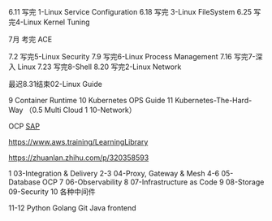 6.11  写完 1-Linux Service Configuration 
6.18  写完 3-Linux FileSystem
6.25  写完4-Linux Kernel Tuning

7月 考完 ACE

7.2  写完5-Linux Security
7.9  写完6-Linux Process Management
7.16  写完7-深入 Linux
7.23  写完8-Shell
8.20  写完2-Linux Network 

最迟8.31结束02-Linux Guide

9 Container Runtime
10 Kubernetes OPS Guide
11 Kubernetes-The-Hard-Way
（0.5 Multi Cloud 1 10-Network）

OCP [SAP](https://aws.amazon.com/cn/certification/certified-solutions-architect-professional/)

https://www.aws.training/LearningLibrary

https://zhuanlan.zhihu.com/p/320358593

1 03-Integration & Delivery
2-3 04-Proxy, Gateway & Mesh
4-6 05-Database OCP
7 06-Observability
8 07-Infrastructure as Code
9 08-Storage 09-Security
10 各种中间件

11-12
Python
Golang
Git 
Java
frontend
